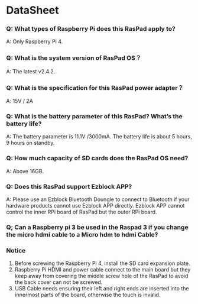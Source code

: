 # DataSheet

### Q: What types of Raspberry Pi does this RasPad apply to?
A: Only Raspberry Pi 4.


### Q: What is the system version of RasPad OS？
A: The latest v2.4.2.


### Q: What is the specification for this RasPad power adapter？
A: 15V / 2A


### Q: What is the battery parameter of this RasPad? What’s the battery life?
A: The battery parameter is 11.1V /3000mA. The battery life is about 5 hours, 9 hours on standby.


### Q: How much capacity of SD cards does the RasPad OS need? 
A: Above 16GB.


### Q: Does this RasPad support Ezblock APP?
A: Please use an Ezblock Bluetooth Doungle to connect to Bluetooth if your hardware products cannot use Ezblock APP directly. Ezblock APP cannot control the inner RPi board of RasPad but the outer RPi board.
### Q; Can a Raspberry pi 3 be used in the Raspad 3 if you change the micro hdmi cable to a Micro hdm to hdmi Cable?

###  Notice
1. Before screwing the Raspberry Pi 4, install the SD card expansion plate. 
2. Raspberry Pi HDMI and power cable connect to the main board but they keep away from covering the middle screw hole of the RasPad to avoid the back cover can not be screwed.
3. USB Cable needs ensuring their left and right ends are inserted into the innermost parts of the board, otherwise the touch is invalid.
